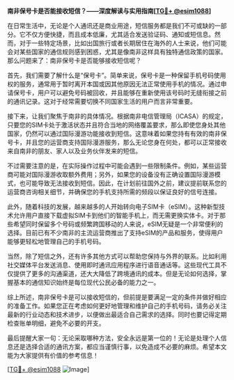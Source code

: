 **南非保号卡是否能接收短信？——深度解读与实用指南[[TG💪+ @esim1088](https://t.me/s/esim1088)]**

在日常生活中，无论是个人通讯还是商业用途，短信服务都是我们不可或缺的一部分。它不仅方便快捷，而且成本低廉，尤其适合发送验证码、通知或短信息。然而，对于一些特定场景，比如出国旅行或者长期居住在海外的人士来说，他们可能会对某些国家的通信规则感到困惑，尤其是像南非这样具有独特通信政策的国家。那么问题来了：南非保号卡是否能够接收短信呢？

首先，我们需要了解什么是“保号卡”。简单来说，保号卡是一种保留手机号码使用权的服务，通常用于暂时离开本国或因其他原因无法正常使用手机的情况。通过申请保号卡，用户可以避免号码被回收，并且能够在重新使用该号码时无缝衔接之前的通讯记录。这对于经常需要切换不同国家生活的用户而言非常重要。

接下来，让我们聚焦于南非的具体情况。根据南非电信管理局（ICASA）的规定，只要您的SIM卡处于激活状态并且符合当地的网络覆盖要求，那么即使您身处其他国家，仍然可以通过国际漫游功能接收到短信。这意味着如果您持有有效的南非保号卡，并且您的运营商支持国际漫游服务，那么无论您身在何处，都可以正常接收来自南非的朋友、家人以及业务伙伴发来的短信。

不过需要注意的是，在实际操作过程中可能会遇到一些限制条件。例如，某些运营商可能对国际漫游收取额外费用；另外，如果您的设备没有正确设置国际漫游模式，也可能导致无法接收到短信。因此，在计划前往国外之前，建议提前联系您的运营商咨询相关细节，并确保您的手机支持所需的频段以保证良好的信号连接。

此外，随着科技的发展，越来越多的人开始转向电子SIM卡（eSIM）。这种新型技术允许用户直接下载虚拟SIM卡到他们的智能手机上，而无需更换实体卡。对于那些希望同时保留多个号码或频繁跨国移动的人来说，eSIM无疑是一个非常便利的选择。目前已有不少南非的主流运营商推出了支持eSIM的产品和服务，使得用户能够更轻松地管理自己的手机号码。

当然，除了短信之外，还有许多其他方式可以帮助您保持与外界的联系。比如利用社交媒体平台发送消息、使用即时通讯应用程序进行语音通话等。这些现代工具不仅提供了更多的沟通渠道，还大大降低了跨境通讯的成本。但是无论如何选择，掌握基本的通信知识始终是每位现代公民必备的能力之一。

综上所述，南非保号卡是可以接收短信的，但前提是要满足一定的条件并做好相应的准备工作。如果您正在考虑如何更好地管理和维护自己的手机号码，请务必关注最新的行业动态和技术进步，以便做出最适合自己需求的选择。同时也要记得定期检查账单明细，避免不必要的开支。

最后提醒大家一句：无论采取哪种方法，安全永远是第一位的！无论是处理个人信息还是选择合适的通讯方案，都应当谨慎行事，以免造成不必要的麻烦。希望本文能为大家提供有价值的参考信息！

[[TG💪+ @esim1088](https://t.me/s/esim1088) ![Image](https://i.postimg.cc/4NQfJmqS/Snipaste-2025-05-13-00-14-12.png)]